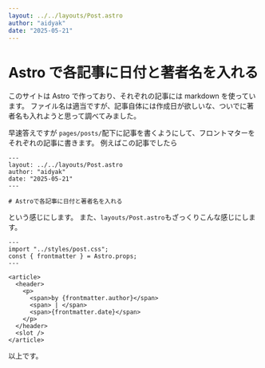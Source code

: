 ```yaml
---
layout: ../../layouts/Post.astro
author: "aidyak"
date: "2025-05-21"
---
```


# Astro で各記事に日付と著者名を入れる

このサイトは Astro で作っており、それぞれの記事には markdown を使っています。
ファイル名は適当ですが、記事自体には作成日が欲しいな、ついでに著者名も入れようと思って調べてみました。

早速答えですが
`pages/posts/`配下に記事を書くようにして、フロントマターをそれぞれの記事に書きます。
例えばこの記事でしたら

```
---
layout: ../../layouts/Post.astro
author: "aidyak"
date: "2025-05-21"
---

# Astroで各記事に日付と著者名を入れる
```

という感じにします。
また、`layouts/Post.astro`もざっくりこんな感じにします。

```
---
import "../styles/post.css";
const { frontmatter } = Astro.props;
---

<article>
  <header>
    <p>
      <span>by {frontmatter.author}</span>
      <span> | </span>
      <span>{frontmatter.date}</span>
    </p>
  </header>
  <slot />
</article>
```

以上です。
